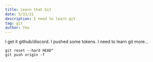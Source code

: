 ```yaml
---
title: Learn that Git
date: 5/31/21
description: I need to learn git
tag: git
author: You
---
```


I get it github/discord. I pushed some tokens. I need to learn git more...

```
git reset --hard HEAD^
git push origin -f
```